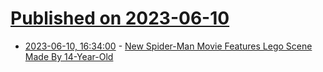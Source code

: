 # [Published on 2023-06-10](index.md)

* [2023-06-10, 16:34:00](https://entertainment.slashdot.org/story/23/06/10/0458259/new-spider-man-movie-features-lego-scene-made-by-14-year-old?utm_source=rss1.0mainlinkanon&utm_medium=feed) - [New Spider-Man Movie Features Lego Scene Made By 14-Year-Old](https://entertainment.slashdot.org/story/23/06/10/0458259/new-spider-man-movie-features-lego-scene-made-by-14-year-old?utm_source=rss1.0mainlinkanon&utm_medium=feed)
